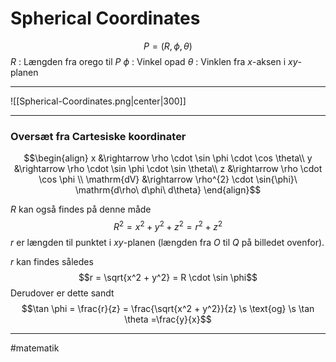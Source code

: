 # Spherical Coordinates


$$P = (R, \phi, \theta)$$
$R$ : Længden fra orego til $P$
$\phi$ : Vinkel opad 
$\theta$ : Vinklen fra $x$-aksen i $xy$-planen

---
![[Spherical-Coordinates.png|center|300]]

---


### Oversæt fra Cartesiske koordinater
$$\begin{align}
x &\rightarrow \rho \cdot  \sin \phi \cdot \cos \theta\\
y &\rightarrow \rho \cdot  \sin \phi \cdot \sin \theta\\
z &\rightarrow \rho \cdot  \cos \phi \\
\mathrm{dV} &\rightarrow \rho^{2} \cdot \sin{\phi}\ \mathrm{d\rho\ d\phi\ d\theta}
\end{align}$$

$R$ kan også findes på denne måde
$$R^2 = x^2 + y^2 + z^2 = r^2+z^2$$
$r$ er længden til punktet i $xy$-planen (længden fra $O$ til $Q$ på billedet ovenfor).

$r$ kan findes således
$$r = \sqrt{x^2 + y^2} = R \cdot  \sin \phi$$
Derudover er dette sandt
$$\tan \phi = \frac{r}{z} = \frac{\sqrt{x^2 + y^2}}{z} \s \text{og} \s \tan \theta =\frac{y}{x}$$

---
#matematik 
